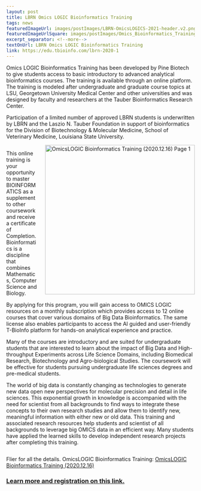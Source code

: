 ```yaml
--- 
layout: post
title: LBRN Omics LOGIC Bioinformatics Training
tags: news
featuredImageUrl: images/postImages/LBRN-OmicsLOGICS-2021-header.v2.png
featuredImageUrlSquare: images/postImages/Omics_Bioinformatics_Training.png
excerpt_separator: <!--more-->
textOnUrl: LBRN Omics LOGIC Bioinformatics Training
link: https://edu.tbioinfo.com/lbrn-2020-1
--- 
```


Omics LOGIC Bioinformatics Training has been developed by Pine Biotech to give students access to basic introductory to advanced analytical bioinformatics courses. The training is available through an online platform. The training is modeled after undergraduate and graduate course topics at LSU, Georgetown University Medical Center and other universities and was designed by faculty and researchers at the Tauber Bioinformatics Research Center.<!--more-->

Participation of a limited number of approved LBRN students is underwritten by LBRN and the Laszio N. Tauber Foundation in support of bioinformatics for the Division of Biotechnology & Molecular Medicine, School of Veterinary Medicine, Louisiana State University.

<section style="overflow: hidden;">
<a href="https://lbrn.lsu.edu/downloads/LBRN-OmicsLOGICS-2021.2020.12.16.v2.pdf" alt="" target="_blank"><img src="https://lbrn.lsu.edu/downloads/thumbnails/LBRN-OmicsLOGICS-2021.2020.12.16.v2.png" alt="OmicsLOGIC Bioinformatics Training (2020.12.16) Page 1" style="float:right;width:400px;border:0;padding-left:20px;"></a>

<p>This online training is your opportunity to master BIOINFORMATICS as a supplement to other coursework and receive a certificate of Completion. Bioinformatics is a discipline that combines Mathematics, Computer Science and Biology.</p>
<p>By applying for this program, you will gain access to OMICS LOGIC resources on a monthly subscription which provides access to 12 online courses that cover various domains of Big Data Bioinformatics. The same license also enables participants to access the AI guided and user-friendly T-BioInfo platform for hands-on analytical experience and practice.</p>
<p>Many of the courses are introductory and are suited for undergraduate students that are interested to learn about the impact of Big Data and High-throughput Experiments across Life Science Domains, including Biomedical Research, Biotechnology and Agro-biological Studies. The coursework will be effective for students pursuing undergraduate life sciences degrees and pre-medical students.</p>
<p>The world of big data is constantly changing as technologies to generate new data open new perspectives for molecular precision and detail in life sciences. This exponential growth in knowledge is accompanied with the need for scientist from all backgrounds to find ways to integrate these concepts to their own research studies and allow them to identify new, meaningful information with either new or old data. This training and associated research resources help students and scientist of all backgrounds to leverage big OMICS data in an efficient way. Many students have applied the learned skills to develop independent research projects after completing this training.</p>
</section>

Flier for all the details. OmicsLOGIC Bioinformatics Training:
<a href="https://lbrn.lsu.edu/downloads/LBRN-OmicsLOGICS-2021.2020.12.16.v2.pdf" alt="" target="_blank">OmicsLOGIC Bioinformatics Training (2020.12.16)</a>

### [Learn more and registration on this link.](https://edu.tbioinfo.com/lbrn-2020-1)